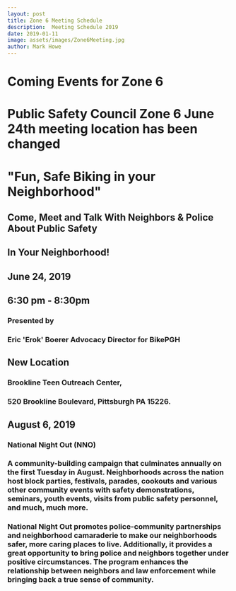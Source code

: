 ```yaml
---
layout: post
title: Zone 6 Meeting Schedule
description:  Meeting Schedule 2019
date: 2019-01-11
image: assets/images/Zone6Meeting.jpg
author: Mark Howe
---
```


# Coming Events for Zone 6


# Public Safety Council Zone 6 June 24th meeting location has been changed

# "Fun, Safe Biking in your Neighborhood" 
## Come, Meet and Talk With Neighbors & Police About Public Safety
## In Your Neighborhood!
## June 24, 2019
## 6:30 pm - 8:30pm
### Presented by 
### Eric 'Erok' Boerer Advocacy Director for BikePGH 
## New Location
### Brookline Teen Outreach Center,  
### 520 Brookline Boulevard, Pittsburgh PA 15226.

## August 6, 2019 
### National Night Out (NNO)
### A community-building campaign that culminates annually on the first Tuesday in August. Neighborhoods across the nation host block parties, festivals, parades, cookouts and various other community events with safety demonstrations, seminars, youth events, visits from public safety personnel, and much, much more.

### National Night Out promotes police-community partnerships and neighborhood camaraderie to make our neighborhoods safer, more caring places to live. Additionally, it provides a great opportunity to bring police and neighbors together under positive circumstances. The program enhances the relationship between neighbors and law enforcement while bringing back a true sense of community.

